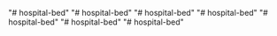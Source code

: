 "# hospital-bed" 
"# hospital-bed" 
"# hospital-bed" 
"# hospital-bed" 
"# hospital-bed" 
"# hospital-bed" 
"# hospital-bed" 

